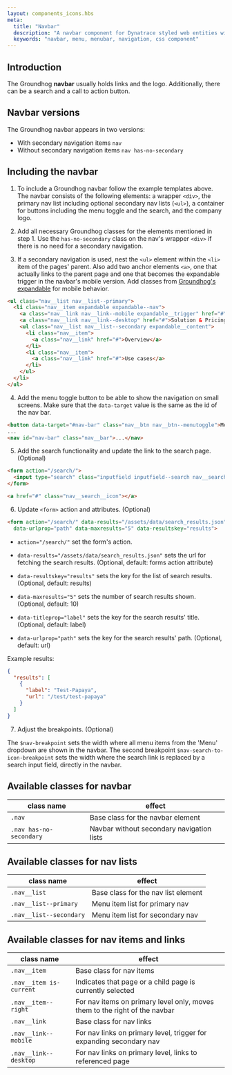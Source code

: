 ```yaml
---
layout: components_icons.hbs
meta:
  title: "Navbar"
  description: "A navbar component for Dynatrace styled web entities with css and markup examples."
  keywords: "navbar, menu, menubar, navigation, css component"
---
```



## Introduction
The Groundhog **navbar** usually holds links and the logo. Additionally, there can be a search and a call to action button.


## Navbar versions
The Groundhog navbar appears in two versions:

* With secondary navigation items `nav`
* Without secondary navigation items `nav has-no-secondary`


## Including the navbar
1. To include a Groundhog navbar follow the example templates above. The navbar consists of the following elements: a wrapper `<div>`, the primary nav list including optional secondary nav lists (`<ul>`), a container for buttons including the menu toggle and the search, and the company logo.

2. Add all necessary Groundhog classes for the elements mentioned in step 1. Use the `has-no-secondary` class on the nav's wrapper `<div>` if there is no need for a secondary navigation.

3. If a secondary navigation is used, nest the `<ul>` element within the `<li>` item of the pages' parent. Also add two anchor elements `<a>`, one that actually links to the parent page and one that becomes the expandable trigger in the navbar's mobile version. Add classes from [Groundhog's expandable](/doc/components/expandable) for mobile behavior.
```html
<ul class="nav__list nav__list--primary">
  <li class="nav__item expandable expandable--nav">
    <a class="nav__link nav__link--mobile expandable__trigger" href="#">Solution & Pricing</a>
    <a class="nav__link nav__link--desktop" href="#">Solution & Pricing</a>
    <ul class="nav__list nav__list--secondary expandable__content">
      <li class="nav__item">
        <a class="nav__link" href="#">Overview</a>
      </li>
      <li class="nav__item">
        <a class="nav__link" href="#">Use cases</a>
      </li>
    </ul>
  </li>
</ul>
```

4. Add the menu toggle button to be able to show the navigation on small screens. Make sure that the `data-target` value is the same as the id of the nav bar.
```html
<button data-target="#nav-bar" class="nav__btn nav__btn--menutoggle">Menu</button>
...
<nav id="nav-bar" class="nav__bar">...</nav>
```

5. Add the search functionality and update the link to the search page. (Optional)
```html
<form action="/search/">
  <input type="search" class="inputfield inputfield--search nav__search js-search" name="searchterm"/>
</form>
```
```html
<a href="#" class="nav__search__icon"></a>
```

6. Update `<form>` action and attributes. (Optional)
  ```html
  <form action="/search/" data-results="/assets/data/search_results.json" data-titleprop="label"
    data-urlprop="path" data-maxresults="5" data-resultskey="results">
  ```
  * `action="/search/"`
  set the form's action.

  * `data-results="/assets/data/search_results.json"`
  sets the url for fetching the search results. (Optional, default: forms action attribute)

  * `data-resultskey="results"`
  sets the key for the list of search results. (Optional, default: results)

  * `data-maxresults="5"`
  sets the number of search results shown. (Optional, default: 10)

  * `data-titleprop="label"`
  sets the key for the search results' title. (Optional, default: label)

  * `data-urlprop="path"`
  sets the key for the search results' path. (Optional, default: url)

  Example results:
  ```json
  {
    "results": [
      {
        "label": "Test-Papaya",
        "url": "/test/test-papaya"
      }
    ]
  }
  ```

7. Adjust the breakpoints. (Optional)

The `$nav-breakpoint` sets the width where all menu items from the 'Menu' dropdown are shown in the navbar. The second breakpoint `$nav-search-to-icon-breakpoint` sets the width where the search link is replaced by a search input field, directly in the navbar.


## Available classes for navbar
| class name | effect |
|------------|--------|
| `.nav` | Base class for the navbar element |
| `.nav has-no-secondary` | Navbar without secondary navigation lists |

## Available classes for nav lists
| class name | effect |
|------------|--------|
| `.nav__list` | Base class for the nav list element |
| `.nav__list--primary` | Menu item list for primary nav |
| `.nav__list--secondary` | Menu item list for secondary nav |

## Available classes for nav items and links
| class name | effect |
|------------|--------|
| `.nav__item` | Base class for nav items |
| `.nav__item is-current` | Indicates that page or a child page is currently selected |
| `.nav__item--right` | For nav items on primary level only, moves them to the right of the navbar |
| `.nav__link` | Base class for nav links |
| `.nav__link--mobile` | For nav links on primary level, trigger for expanding secondary nav |
| `.nav__link--desktop` | For nav links on primary level, links to referenced page |
